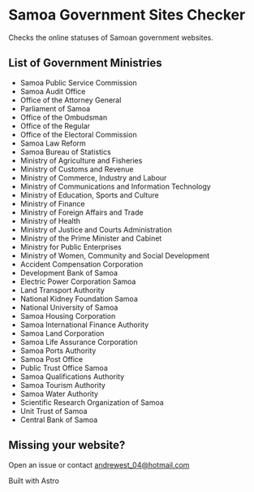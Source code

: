 # Samoa Government Sites Checker

Checks the online statuses of Samoan government websites.

## List of Government Ministries

* Samoa Public Service Commission
* Samoa Audit Office
* Office of the Attorney General
* Parliament of Samoa
* Office of the Ombudsman
* Office of the Regular
* Office of the Electoral Commission
* Samoa Law Reform
* Samoa Bureau of Statistics
* Ministry of Agriculture and Fisheries
* Ministry of Customs and Revenue
* Ministry of Commerce, Industry and Labour
* Ministry of Communications and Information Technology
* Ministry of Education, Sports and Culture
* Ministry of Finance
* Ministry of Foreign Affairs and Trade
* Ministry of Health
* Ministry of Justice and Courts Administration
* Ministry of the Prime Minister and Cabinet
* Ministry for Public Enterprises
* Ministry of Women, Community and Social Development
* Accident Compensation Corporation
* Development Bank of Samoa
* Electric Power Corporation Samoa
* Land Transport Authority
* National Kidney Foundation Samoa
* National University of Samoa
* Samoa Housing Corporation
* Samoa International Finance Authority
* Samoa Land Corporation
* Samoa Life Assurance Corporation
* Samoa Ports Authority
* Samoa Post Office
* Public Trust Office Samoa
* Samoa Qualifications Authority
* Samoa Tourism Authority
* Samoa Water Authority
* Scientific Research Organization of Samoa
* Unit Trust of Samoa
* Central Bank of Samoa

## Missing your website?

Open an issue or contact <andrewest_04@hotmail.com>

Built with Astro
